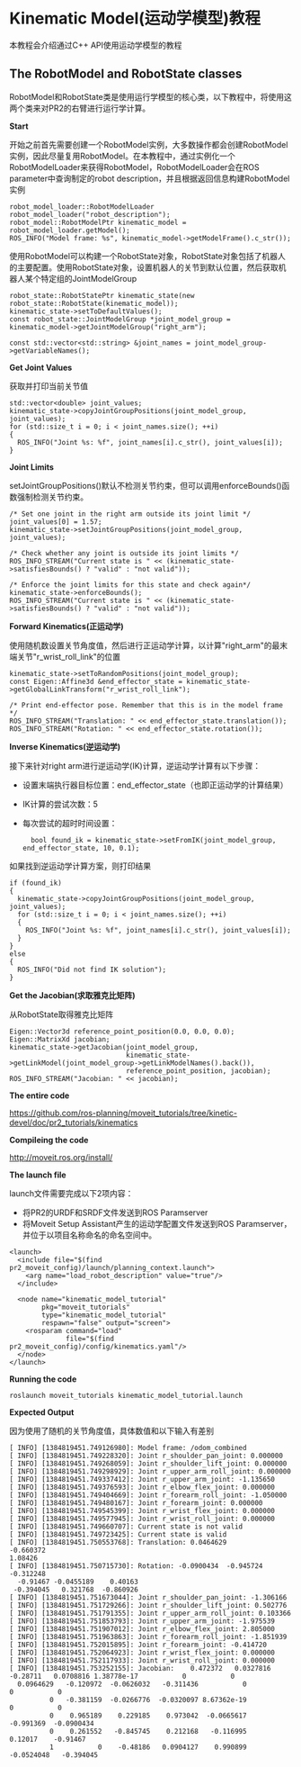# Kinematic Model(运动学模型)教程
本教程会介绍通过C++ API使用运动学模型的教程

## The RobotModel and RobotState classes
RobotModel和RobotState类是使用运行学模型的核心类，以下教程中，将使用这两个类来对PR2的右臂进行运行学计算。

**Start**

开始之前首先需要创建一个RobotModel实例，大多数操作都会创建RobotModel实例，因此尽量复用RobotModel。在本教程中，通过实例化一个RobotModelLoader来获得RobotModel，RobotModelLoader会在ROS parameter中查询制定的robot description，并且根据返回信息构建RobotModel实例

```
robot_model_loader::RobotModelLoader robot_model_loader("robot_description");
robot_model::RobotModelPtr kinematic_model = robot_model_loader.getModel();
ROS_INFO("Model frame: %s", kinematic_model->getModelFrame().c_str());
```

使用RobotModel可以构建一个RobotState对象，RobotState对象包括了机器人的主要配置。使用RobotState对象，设置机器人的关节到默认位置，然后获取机器人某个特定组的JointModelGroup

```
robot_state::RobotStatePtr kinematic_state(new robot_state::RobotState(kinematic_model));
kinematic_state->setToDefaultValues();
const robot_state::JointModelGroup *joint_model_group = kinematic_model->getJointModelGroup("right_arm");

const std::vector<std::string> &joint_names = joint_model_group->getVariableNames();
```

**Get Joint Values**

获取并打印当前关节值

```
std::vector<double> joint_values;
kinematic_state->copyJointGroupPositions(joint_model_group, joint_values);
for (std::size_t i = 0; i < joint_names.size(); ++i)
{
  ROS_INFO("Joint %s: %f", joint_names[i].c_str(), joint_values[i]);
}
```

**Joint Limits**

setJointGroupPositions()默认不检测关节约束，但可以调用enforceBounds()函数强制检测关节约束。

```
/* Set one joint in the right arm outside its joint limit */
joint_values[0] = 1.57;
kinematic_state->setJointGroupPositions(joint_model_group, joint_values);

/* Check whether any joint is outside its joint limits */
ROS_INFO_STREAM("Current state is " << (kinematic_state->satisfiesBounds() ? "valid" : "not valid"));

/* Enforce the joint limits for this state and check again*/
kinematic_state->enforceBounds();
ROS_INFO_STREAM("Current state is " << (kinematic_state->satisfiesBounds() ? "valid" : "not valid"));
```

**Forward Kinematics(正运动学)**

使用随机数设置关节角度值，然后进行正运动学计算，以计算"right_arm"的最末端关节"r_wrist_roll_link"的位置

```
kinematic_state->setToRandomPositions(joint_model_group);
const Eigen::Affine3d &end_effector_state = kinematic_state->getGlobalLinkTransform("r_wrist_roll_link");

/* Print end-effector pose. Remember that this is in the model frame */
ROS_INFO_STREAM("Translation: " << end_effector_state.translation());
ROS_INFO_STREAM("Rotation: " << end_effector_state.rotation());
```

**Inverse Kinematics(逆运动学)**

接下来针对right arm进行逆运动学(IK)计算，逆运动学计算有以下步骤：

* 设置末端执行器目标位置：end_effector_state（也即正运动学的计算结果）
* IK计算的尝试次数：5
* 每次尝试的超时时间设置：

		bool found_ik = kinematic_state->setFromIK(joint_model_group, end_effector_state, 10, 0.1);

如果找到逆运动学计算方案，则打印结果

```
if (found_ik)
{
  kinematic_state->copyJointGroupPositions(joint_model_group, joint_values);
  for (std::size_t i = 0; i < joint_names.size(); ++i)
  {
    ROS_INFO("Joint %s: %f", joint_names[i].c_str(), joint_values[i]);
  }
}
else
{
  ROS_INFO("Did not find IK solution");
}
```

**Get the Jacobian(求取雅克比矩阵)**

从RobotState取得雅克比矩阵

```
Eigen::Vector3d reference_point_position(0.0, 0.0, 0.0);
Eigen::MatrixXd jacobian;
kinematic_state->getJacobian(joint_model_group,
                             kinematic_state->getLinkModel(joint_model_group->getLinkModelNames().back()),
                             reference_point_position, jacobian);
ROS_INFO_STREAM("Jacobian: " << jacobian);
```

**The entire code**

<https://github.com/ros-planning/moveit_tutorials/tree/kinetic-devel/doc/pr2_tutorials/kinematics>

**Compileing the code**

<http://moveit.ros.org/install/>

**The launch file**

launch文件需要完成以下2项内容：
* 将PR2的URDF和SRDF文件发送到ROS Paramserver
* 将Moveit Setup Assistant产生的运动学配置文件发送到ROS Paramserver，并位于以项目名称命名的命名空间中。

```
<launch>
  <include file="$(find pr2_moveit_config)/launch/planning_context.launch">
    <arg name="load_robot_description" value="true"/>
  </include>

  <node name="kinematic_model_tutorial"
        pkg="moveit_tutorials"
        type="kinematic_model_tutorial"
        respawn="false" output="screen">
    <rosparam command="load"
              file="$(find pr2_moveit_config)/config/kinematics.yaml"/>
  </node>
</launch>
```

**Running the code**

	roslaunch moveit_tutorials kinematic_model_tutorial.launch
	
**Expected Output**

因为使用了随机的关节角度值，具体数值和以下输入有差别

```
[ INFO] [1384819451.749126980]: Model frame: /odom_combined
[ INFO] [1384819451.749228320]: Joint r_shoulder_pan_joint: 0.000000
[ INFO] [1384819451.749268059]: Joint r_shoulder_lift_joint: 0.000000
[ INFO] [1384819451.749298929]: Joint r_upper_arm_roll_joint: 0.000000
[ INFO] [1384819451.749337412]: Joint r_upper_arm_joint: -1.135650
[ INFO] [1384819451.749376593]: Joint r_elbow_flex_joint: 0.000000
[ INFO] [1384819451.749404669]: Joint r_forearm_roll_joint: -1.050000
[ INFO] [1384819451.749480167]: Joint r_forearm_joint: 0.000000
[ INFO] [1384819451.749545399]: Joint r_wrist_flex_joint: 0.000000
[ INFO] [1384819451.749577945]: Joint r_wrist_roll_joint: 0.000000
[ INFO] [1384819451.749660707]: Current state is not valid
[ INFO] [1384819451.749723425]: Current state is valid
[ INFO] [1384819451.750553768]: Translation: 0.0464629
-0.660372
1.08426
[ INFO] [1384819451.750715730]: Rotation: -0.0900434  -0.945724  -0.312248
  -0.91467 -0.0455189    0.40163
 -0.394045   0.321768  -0.860926
[ INFO] [1384819451.751673044]: Joint r_shoulder_pan_joint: -1.306166
[ INFO] [1384819451.751729266]: Joint r_shoulder_lift_joint: 0.502776
[ INFO] [1384819451.751791355]: Joint r_upper_arm_roll_joint: 0.103366
[ INFO] [1384819451.751853793]: Joint r_upper_arm_joint: -1.975539
[ INFO] [1384819451.751907012]: Joint r_elbow_flex_joint: 2.805000
[ INFO] [1384819451.751963863]: Joint r_forearm_roll_joint: -1.851939
[ INFO] [1384819451.752015895]: Joint r_forearm_joint: -0.414720
[ INFO] [1384819451.752064923]: Joint r_wrist_flex_joint: 0.000000
[ INFO] [1384819451.752117933]: Joint r_wrist_roll_joint: 0.000000
[ INFO] [1384819451.753252155]: Jacobian:    0.472372   0.0327816    -0.28711   0.0708816 1.38778e-17           0           0
  0.0964629   -0.120972  -0.0626032   -0.311436           0           0           0
          0   -0.381159  -0.0266776  -0.0320097 8.67362e-19           0           0
          0    0.965189    0.229185    0.973042  -0.0665617   -0.991369  -0.0900434
          0    0.261552   -0.845745    0.212168   -0.116995     0.12017    -0.91467
          1           0    -0.48186   0.0904127    0.990899  -0.0524048   -0.394045
```